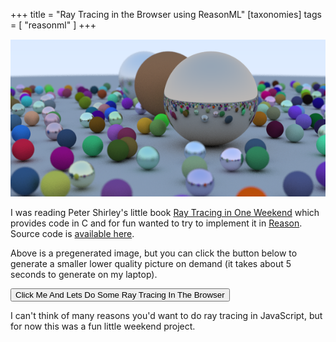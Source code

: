 +++
title = "Ray Tracing in the Browser using ReasonML"
[taxonomies]
tags = [ "reasonml" ]
+++


![image](/images/raytracing-reason/raytracing1.png)

I was reading Peter Shirley's little book [Ray Tracing in One Weekend](http://in1weekend.blogspot.com/2016/01/ray-tracing-in-one-weekend.html) which provides code in C and for fun wanted to try to implement it in [Reason](https://reasonml.github.io/). Source code is [available here](https://github.com/wtfleming/reason-examples/tree/master/ray-tracer).

Above is a pregenerated image, but you can click the button below to generate a smaller lower quality picture on demand (it takes about 5 seconds to generate on my laptop).

<button id="calculate">Click Me And Lets Do Some Ray Tracing In The Browser</button>
<br />
<canvas id="demo" width="200" height="100"></canvas>

I can't think of many reasons you'd want to do ray tracing in JavaScript, but for now this was a fun little weekend project.

<script src="/js/reason-raytracer/Main.bs.695be687.js" charset="utf-8"></script>
